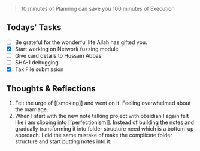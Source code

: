 > 10 minutes of Planning can save you 100 minutes of Execution


## Todays' Tasks

- [ ] Be grateful for the wonderful life Allah has gifted you.
- [x] Start working on Network fuzzing module
- [ ] Give card details to Hussain Abbas
- [ ] SHA-1 debugging
- [x] Tax File submission

## Thoughts & Reflections

1. Felt the urge of [[smoking]] and went on it. Feeling overwhelmed about the marriage.
2. When I start with the new note talking project with obsidian I again felt like i am slipping into [[perfectionism]]. Instead of building the notes and gradually transforming it into folder structure need which is a bottom-up approach. I did the same mistake of make the complicate folder structure and start putting notes into it. 